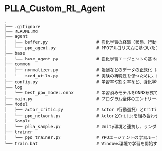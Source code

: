 # PLLA_Custom_RL_Agent
<pre>
.
├── .gitignore                      
├── README.md                       
├── agent
│   ├── buffer.py                   # 強化学習の経験（状態、行動、報酬など）を一時的に保存するバッファ
│   └── ppo_agent.py                # PPOアルゴリズムに基づいたエージェントの行動選択や学習処理
├── base
│   └── base_agent.py               # 強化学習エージェントの基本的な構造（設計図）を定義する基底クラス
├── common
│   ├── normalizer.py               # 報酬などのデータの正規化（平均0、分散1に近づける）
│   └── seed_utils.py               # 実験の再現性を保つために、乱数のシード（種）を固定する関数
├── config.py                       # 学習率や割引率など、強化学習の各種パラメータを設定
├── log
│   └── best_ppo_model.onnx         # 学習済みモデルをONNX形式で保存したファイル
├── main.py                         # プログラム全体のエントリーポイント（実行開始点）
├── Model
│   ├── actor_critic.py             # Actor（行動選択）とCritic（価値評価）のニューラルネットワークモデル
│   └── ppo_network.py              # ActorとCriticを組み合わせたPPO用のネットワーク全体を構築
├── Sample
│   └── plla_sample.py              # Unity環境と連携し、ランダムな行動をとるエージェントのサンプルコード
├── trainer
│   └── ppo_trainer.py              # PPOエージェントの学習ループ全体を管理
└── train.bat                       # Windows環境で学習を開始するためのバッチファイル
</pre>